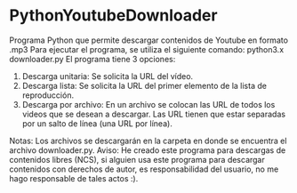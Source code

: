# PythonYoutubeDownloader
Programa Python que permite descargar contenidos de Youtube en formato .mp3
Para ejecutar el programa, se utiliza el siguiente comando: python3.x downloader.py
El programa tiene 3 opciones:
1. Descarga unitaria: Se solicita la URL del vídeo.
2. Descarga lista: Se solicita la URL del primer elemento de la lista de reproducción.
3. Descarga por archivo: En un archivo se colocan las URL de todos los videos que se desean a descargar. Las URL tienen que estar separadas por un salto de línea (una URL por línea). 

Notas: Los archivos se descargarán en la carpeta en donde se encuentra el archivo downloader.py.
Aviso: He creado este programa para descargas de contenidos libres (NCS), si alguien usa este programa para descargar contenidos con derechos de autor, es responsabilidad del usuario, no me hago responsable de tales actos :).
